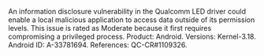 An information disclosure vulnerability in the Qualcomm LED driver could enable a local malicious application to access data outside of its permission levels. This issue is rated as Moderate because it first requires compromising a privileged process. Product: Android. Versions: Kernel-3.18. Android ID: A-33781694. References: QC-CR#1109326.